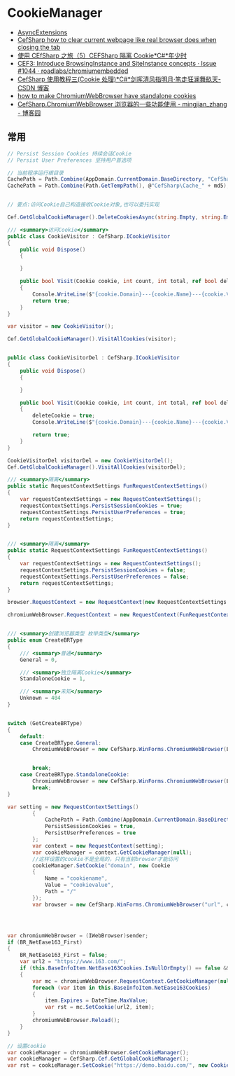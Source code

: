 # CookieManager

- [AsyncExtensions](https://github.com/cefsharp/CefSharp/blob/798b2bb62e4c2f446acf294c3d66910197fa61e4/CefSharp/AsyncExtensions.cs)
- [CefSharp how to clear current webpage like real browser does when closing the tab](https://stackoverflow.com/questions/60707749/cefsharp-how-to-clear-current-webpage-like-real-browser-does-when-closing-the-ta)
- [使用 CEfSharp 之旅（5）CEFSharp 隔离 Cookie*C#*年少时](https://blog.csdn.net/u010919083/article/details/78366906)
- [CEF3: Introduce BrowsingInstance and SiteInstance concepts · Issue #1044 · roadlabs/chromiumembedded](https://github.com/roadlabs/chromiumembedded/issues/1044)
- [CefSharp 使用教程三(Cookie 处理)*C#*剑挥清风指明月·笔走狂澜舞镹天-CSDN 博客](https://blog.csdn.net/u010085423/article/details/72765852)
- [how to make ChromiumWebBrowser have standalone cookies](https://github.com/cefsharp/CefSharp/issues/1836)
- [CefSharp.ChromiumWebBrowser 浏览器的一些功能使用 - mingjian_zhang - 博客园](https://www.cnblogs.com/zhangmingjian/p/12993822.html)

## 常用

```c#
// Persist Session Cookies 持续会话Cookie
// Persist User Preferences 坚持用户首选项

// 当前程序运行根目录
CachePath = Path.Combine(AppDomain.CurrentDomain.BaseDirectory, "CefSharp\\Cache_" + md5),
CachePath = Path.Combine(Path.GetTempPath(), @"CefSharp\Cache_" + md5),


// 要点:访问Cookie自己构造接收Cookie对象,也可以委托实现

Cef.GetGlobalCookieManager().DeleteCookiesAsync(string.Empty, string.Empty);

/// <summary>访问Cookie</summary>
public class CookieVisitor : CefSharp.ICookieVisitor
{
    public void Dispose()
    {

    }

    public bool Visit(Cookie cookie, int count, int total, ref bool deleteCookie)
    {
        Console.WriteLine($"{cookie.Domain}---{cookie.Name}---{cookie.Value}");
        return true;
    }
}

var visitor = new CookieVisitor();

Cef.GetGlobalCookieManager().VisitAllCookies(visitor);


public class CookieVisitorDel : CefSharp.ICookieVisitor
{
    public void Dispose()
    {

    }

    public bool Visit(Cookie cookie, int count, int total, ref bool deleteCookie)
    {
        deleteCookie = true;
        Console.WriteLine($"{cookie.Domain}---{cookie.Name}---{cookie.Value}");

        return true;
    }
}

CookieVisitorDel visitorDel = new CookieVisitorDel();
Cef.GetGlobalCookieManager().VisitAllCookies(visitorDel);

/// <summary>隔离</summary>
public static RequestContextSettings FunRequestContextSettings()
{
    var requestContextSettings = new RequestContextSettings();
    requestContextSettings.PersistSessionCookies = true;
    requestContextSettings.PersistUserPreferences = true;
    return requestContextSettings;
}


/// <summary>隔离</summary>
public static RequestContextSettings FunRequestContextSettings()
{
    var requestContextSettings = new RequestContextSettings();
    requestContextSettings.PersistSessionCookies = false;
    requestContextSettings.PersistUserPreferences = false;
    return requestContextSettings;
}

browser.RequestContext = new RequestContext(new RequestContextSettings { CachePath = "cache1" });

chromiumWebBrowser.RequestContext = new RequestContext(FunRequestContextSettings());


/// <summary>创建浏览器类型 枚举类型</summary>
public enum CreateBRType
{
    /// <summary>普通</summary>
    General = 0,

    /// <summary>独立隔离Cookie</summary>
    StandaloneCookie = 1,

    /// <summary>未知</summary>
    Unknown = 404
}


switch (GetCreateBRType)
{
    default:
    case CreateBRType.General:
        ChromiumWebBrowser = new CefSharp.WinForms.ChromiumWebBrowser(LoadUrl) { Dock = DockStyle.Fill };


        break;
    case CreateBRType.StandaloneCookie:
        ChromiumWebBrowser = new CefSharp.WinForms.ChromiumWebBrowser(LoadUrl, new RequestContext(FunRequestContextSettingsV2(Md5)));
        break;
}

var setting = new RequestContextSettings()
        {
            CachePath = Path.Combine(AppDomain.CurrentDomain.BaseDirectory, "CefSharp\\Cache_" + md5),
            PersistSessionCookies = true,
            PersistUserPreferences = true
        };
        var context = new RequestContext(setting);
        var cookieManager = context.GetCookieManager(null);
        //这样设置的cookie不是全局的，只有当前browser才能访问
        cookieManager.SetCookie("domain", new Cookie
        {
            Name = "cookiename",
            Value = "cookievalue",
            Path = "/"
        });
        var browser = new CefSharp.WinForms.ChromiumWebBrowser("url", context);




var chromiumWebBrowser = (IWebBrowser)sender;
if (BR_NetEase163_First)
{
    BR_NetEase163_First = false;
    var url2 = "https://www.163.com/";
    if (this.BaseInfoItem.NetEase163Cookies.IsNullOrEmpty() == false && this.BaseInfoItem.NetEase163Cookies.Count > 0)
    {
        var mc = chromiumWebBrowser.RequestContext.GetCookieManager(null);
        foreach (var item in this.BaseInfoItem.NetEase163Cookies)
        {
            item.Expires = DateTime.MaxValue;
            var rst = mc.SetCookie(url2, item);
        }
        chromiumWebBrowser.Reload();
    }
}

// 设置cookie
var cookieManager = chromiumWebBrowser.GetCookieManager();
var cookieManager = CefSharp.Cef.GetGlobalCookieManager();
var rst = cookieManager.SetCookie("https://demo.baidu.com/", new Cookie() { Domain = "demo.baidu.com", Name = "sessionid", Value = "cd1aaf09a51eec7da370fa941599beb6", Expires = DateTime.MinValue });

```
